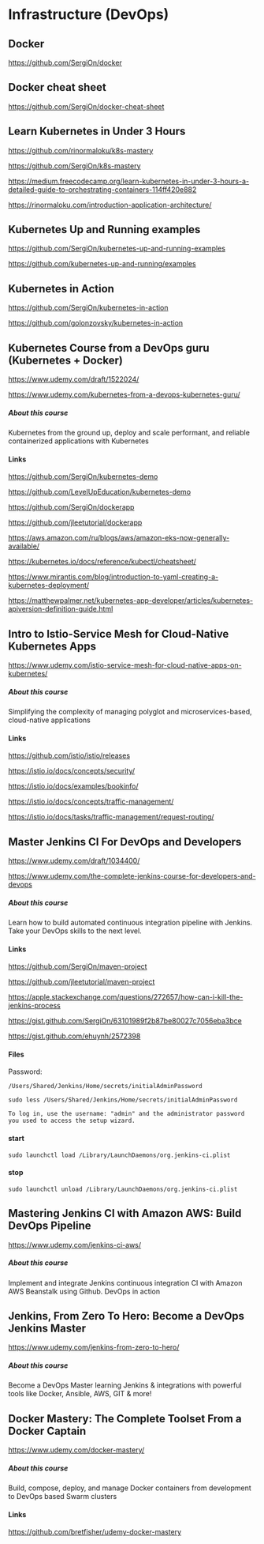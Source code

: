 # Infrastructure (DevOps)

## Docker

https://github.com/SergiOn/docker


## Docker cheat sheet

https://github.com/SergiOn/docker-cheat-sheet


## Learn Kubernetes in Under 3 Hours

https://github.com/rinormaloku/k8s-mastery

https://github.com/SergiOn/k8s-mastery

https://medium.freecodecamp.org/learn-kubernetes-in-under-3-hours-a-detailed-guide-to-orchestrating-containers-114ff420e882

https://rinormaloku.com/introduction-application-architecture/


## Kubernetes Up and Running examples

https://github.com/SergiOn/kubernetes-up-and-running-examples

https://github.com/kubernetes-up-and-running/examples


## Kubernetes in Action

https://github.com/SergiOn/kubernetes-in-action

https://github.com/golonzovsky/kubernetes-in-action


## Kubernetes Course from a DevOps guru (Kubernetes + Docker)

https://www.udemy.com/draft/1522024/

https://www.udemy.com/kubernetes-from-a-devops-kubernetes-guru/

##### About this course

Kubernetes from the ground up, deploy and scale performant, and reliable containerized applications with Kubernetes

#### Links

https://github.com/SergiOn/kubernetes-demo

https://github.com/LevelUpEducation/kubernetes-demo

https://github.com/SergiOn/dockerapp

https://github.com/jleetutorial/dockerapp

https://aws.amazon.com/ru/blogs/aws/amazon-eks-now-generally-available/

https://kubernetes.io/docs/reference/kubectl/cheatsheet/

https://www.mirantis.com/blog/introduction-to-yaml-creating-a-kubernetes-deployment/

https://matthewpalmer.net/kubernetes-app-developer/articles/kubernetes-apiversion-definition-guide.html


## Intro to Istio-Service Mesh for Cloud-Native Kubernetes Apps

https://www.udemy.com/istio-service-mesh-for-cloud-native-apps-on-kubernetes/

##### About this course

Simplifying the complexity of managing polyglot and microservices-based, cloud-native applications

#### Links

https://github.com/istio/istio/releases

https://istio.io/docs/concepts/security/

https://istio.io/docs/examples/bookinfo/

https://istio.io/docs/concepts/traffic-management/

https://istio.io/docs/tasks/traffic-management/request-routing/


## Master Jenkins CI For DevOps and Developers

https://www.udemy.com/draft/1034400/

https://www.udemy.com/the-complete-jenkins-course-for-developers-and-devops

##### About this course

Learn how to build automated continuous integration pipeline with Jenkins. Take your DevOps skills to the next level.

#### Links

https://github.com/SergiOn/maven-project

https://github.com/jleetutorial/maven-project

https://apple.stackexchange.com/questions/272657/how-can-i-kill-the-jenkins-process

https://gist.github.com/SergiOn/63101989f2b87be80027c7056eba3bce

https://gist.github.com/ehuynh/2572398

#### Files

Password:

``
/Users/Shared/Jenkins/Home/secrets/initialAdminPassword
``

``
sudo less /Users/Shared/Jenkins/Home/secrets/initialAdminPassword
``

``
To log in, use the username: "admin" and the administrator
password you used to access the setup wizard.
``

#### start

``
sudo launchctl load /Library/LaunchDaemons/org.jenkins-ci.plist
``

#### stop

``
sudo launchctl unload /Library/LaunchDaemons/org.jenkins-ci.plist
``


## Mastering Jenkins CI with Amazon AWS: Build DevOps Pipeline

https://www.udemy.com/jenkins-ci-aws/

##### About this course

Implement and integrate Jenkins continuous integration CI with Amazon AWS Beanstalk using Github. DevOps in action


## Jenkins, From Zero To Hero: Become a DevOps Jenkins Master

https://www.udemy.com/jenkins-from-zero-to-hero/

##### About this course

Become a DevOps Master learning Jenkins & integrations with powerful tools like Docker, Ansible, AWS, GIT & more!


## Docker Mastery: The Complete Toolset From a Docker Captain

https://www.udemy.com/docker-mastery/

##### About this course

Build, compose, deploy, and manage Docker containers from development to DevOps based Swarm clusters

#### Links

https://github.com/bretfisher/udemy-docker-mastery

